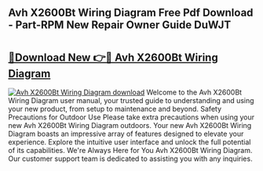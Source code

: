 ## Avh X2600Bt Wiring Diagram Free Pdf Download - Part-RPM New Repair Owner Guide DuWJT

# <h2><a href="http://dftj75r.blite.top/?on=Avh+X2600Bt+Wiring+Diagram">🔗Download New 👉🔴 Avh X2600Bt Wiring Diagram</a></h2>

[![Avh X2600Bt Wiring Diagram download](https://i.imgur.com/lujVjoI.png)](http://dftj75r.blite.top/?on=Avh+X2600Bt+Wiring+Diagram)
Welcome to the Avh X2600Bt Wiring Diagram user manual, your trusted guide to understanding and using your new product, from setup to maintenance and beyond. Safety Precautions for Outdoor Use Please take extra precautions when using your new Avh X2600Bt Wiring Diagram outdoors. Your new Avh X2600Bt Wiring Diagram boasts an impressive array of features designed to elevate your experience. Explore the intuitive user interface and unlock the full potential of its capabilities. We're Always Here for You Avh X2600Bt Wiring Diagram. Our customer support team is dedicated to assisting you with any inquiries.
